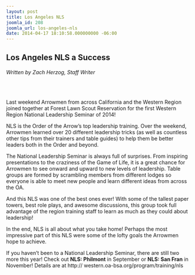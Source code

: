 ```yaml
---
layout: post
title: Los Angeles NLS
joomla_id: 208
joomla_url: los-angeles-nls
date: 2014-04-17 18:10:58.000000000 -06:00
---
```

<h2>Los Angeles NLS a Success</h2>
<h6>Written by Zach Herzog, Staff Writer</h6>
<p>&nbsp;</p>
<p>Last weekend Arrowmen from across California and the Western Region joined together at Forest Lawn Scout Reservation for the first Western Region National Leadership Seminar of 2014!</p>
<p>NLS is the Order of the Arrow&rsquo;s top leadership training. Over the weekend, Arrowmen learned over 20 different leadership tricks (as well as countless other tips from their trainers and table guides) to help them be better leaders both in the Order and beyond.</p>
<p>The National Leadership Seminar is always full of surprises. From inspiring presentations to the craziness of the Game of Life, it is a great chance for Arrowmen to see onward and upward to new levels of leadership. Table groups are formed by scrambling members from different lodges so everyone is able to meet new people and learn different ideas from across the OA.</p>
<p>And this NLS was one of the best ones ever! With some of the tallest paper towers, best role plays, and awesome discussions, this group took full advantage of the region training staff to learn as much as they could about leadership!</p>
<p>In the end, NLS is all about what you take home! Perhaps the most impressive part of this NLS were some of the lofty goals the Arrowmen hope to achieve.</p>
<p>If you haven&rsquo;t been to a National Leadership Seminar, there are still two more this year! Check out <strong>NLS: Philmont</strong> in September or <strong>NLS: San Fran</strong> in November! Details are at http:// western.oa-bsa.org/program/training/nls</p>
